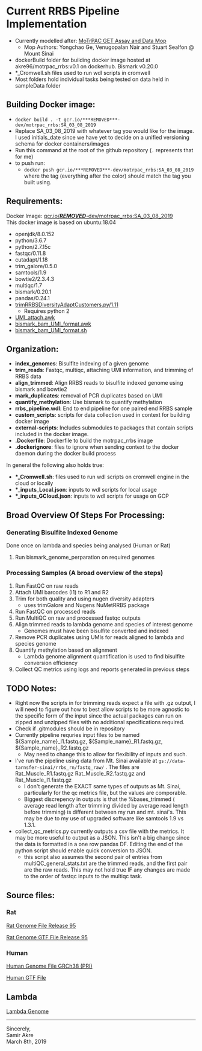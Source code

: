 # Current RRBS Pipeline Implementation
  - Currently modelled after: [MoTrPAC GET Assay and Data Mop](https://docs.google.com/document/d/1xlFiax4MTSzNZS3SpG6i3Z3XwuGkMPgONV1QPTObjcA/edit)
    - Mop Authors: Yongchao Ge, Venugopalan Nair and Stuart Sealfon @ Mount Sinai
  - dockerBuild folder for building docker image hosted at akre96/motrpac_rrbs:v0.1 on dockerhub. Bismark v0.20.0 
  - *_Cromwell.sh files used to run wdl scripts in cromwell
  - Most folders hold individual tasks being tested on data held in sampleData folder

## Building Docker image:
  - `docker build . -t gcr.io/***REMOVED***-dev/motrpac_rrbs:SA_03_08_2019`
  - Replace SA_03_08_2019 with whatever tag you would like for the image. I used initials_date since we have yet to decide on a unified versioning schema for docker containers/images
  - Run this command at the root of the github repository (`.` represents that for me)
  - to push run:
    - `docker push gcr.io/***REMOVED***-dev/motrpac_rrbs:SA_03_08_2019` where the tag (everything after the color) should match the tag you built using. 

## Requirements:
Docker Image: [gcr.io/***REMOVED***-dev/motrpac_rrbs:SA_03_08_2019](gcr.io/***REMOVED***-dev/motrpac_rrbs)  
This docker image is based on ubuntu:18.04

  - openjdk/8.0.152
  - python/3.6.7
  - python/2.7.15c
  - fastqc/0.11.8
  - cutadapt/1.18
  - trim_galore/0.5.0
  - samtools/1.9
  - bowtie2/2.3.4.3
  - multiqc/1.7
  - bismark/0.20.1
  - pandas/0.24.1
  - [trimRRBSDiversityAdaptCustomers.py/1.11](https://github.com/nugentechnologies/NuMetRRBS/blob/master/trimRRBSdiversityAdaptCustomers.py)
      - Requires python 2
  - [UMI_attach.awk](https://github.com/yongchao/motrpac_rnaseq/blob/master/bin/UMI_attach.awk)
  - [bismark_bam_UMI_format.awk](https://github.com/yongchao/motrpac_rrbs/blob/master/bin/bismark_bam_UMI_format.awk)
  - [bismark_bam_UMI_format.sh](https://github.com/yongchao/motrpac_rrbs/blob/master/bin/bismark_bam_UMI_format.sh)


## Organization:
  - __index_genomes__: Bisulfite indexing of a given genome
  - __trim_reads__: Fastqc, multiqc, attaching UMI information, and trimming of RRBS data
  - __align_trimmed__: Align RRBS reads to bisulfite indexed genome using bismark and bowtie2
  - __mark_duplicates__: removal of PCR duplicates based on UMI
  - __quantify_methylation__: Use bismark to quantify methylation
  - __rrbs_pipeline.wdl__: End to end pipeline for one paired end RRBS sample
  - __custom_scripts__: scripts for data collection used in context for building docker image
  - __external-scripts__: Includes submodules to packages that contain scripts included in the docker image.
  - __.Dockerfile__: Dockerfile to build the motrpac_rrbs image
  - __.dockerignore__: files to ignore when sending context to the docker daemon during the docker build process

In general the following also holds true:
  - __*\_Cromwell.sh__: files used to run wdl scripts on cromwell engine in the cloud or locally
  - __*\_inputs_Local.json__: inputs to wdl scripts for local usage
  - __*\_inputs_GCloud.json__: inputs to wdl scripts for usage on GCP

## Broad Overview Of Steps For Processing:
### Generating Bisulfite Indexed Genome
Done once on lambda and species being analysed (Human or Rat)
1. Run bismark_genome_perparation on required genomes

### Processing Samples (A broad overview of the steps)
1. Run FastQC on raw reads
2. Attach UMI barcodes (I1) to R1 and R2
3. Trim for both quality and using nugen diversity adapters
    - uses trimGalore and Nugens NuMetRRBS package
4. Run FastQC on processed reads
5. Run MultiQC on raw and processed fastqc outputs
6. Align trimmed reads to lambda genome and species of interest genome
    - Genomes must have been bisulfite converted and indexed
7. Remove PCR duplicates using UMIs for reads aligned to lambda and species genome
8. Quantify methylation based on alignment
    - Lambda genome alignment quantification is used to find bisulfite conversion efficiency
9. Collect QC metrics using logs and reports generated in previous steps

## TODO Notes:
  - Right now the scripts in for trimming reads expect a file with .gz output, I will need to figure out how to best allow scripts to be more agnostic to the specific form of the input since the actual packages can run on zipped and unzipped files with no additional specifications required.
  - Check if .gitmodules should be in repository
  - Currently pipeline requries input files to be named ${Sample_name}_I1.fastq.gz, ${Sample_name}_R1.fastq.gz, ${Sample_name}_R2.fastq.gz
    - May need to change this to allow for flexibility of inputs and such. 
  - I've run the pipeline using data from Mt. Sinai available at `gs://data-tarnsfer-sinai/rrbs_rn/fastq_raw/` . The files are Rat_Muscle_R1.fastq.gz Rat_Muscle_R2.fastq.gz and Rat_Muscle_I1.fastq.gz
    - I don't generate the EXACT same types of outputs as Mt. Sinai, particularly for the qc metrics file, but the values are comporable.
    - Biggest discrepency in outputs is that the %bases_trimmed ( average read length after trimming divided by average read length before trimming) is different between my run and mt. sinai's. This may be due to my use of upgraded software like samtools 1.9 vs 1.3.1. 
  - collect_qc_metrics.py currently outputs a csv file with the metrics. It may be more useful to output as a JSON. This isn't a big change since the data is formatted in a one row pandas DF. Editing the end of the python script should enable quick conversion to JSON.
    - this script also assumes the second pair of entries from multiQC_general_stats.txt are the trimmed reads, and the first pair are the raw reads. This may not hold true IF any changes are made to the order of fastqc inputs to the multiqc task.

## Source files:
### Rat
[Rat Genome File Release 95](http://ftp.ensembl.org/pub/release-95/fasta/rattus_norvegicus/dna/Rattus_norvegicus.Rnor_6.0.dna.toplevel.fa.gz)

[Rat Genome GTF File Release 95](http://ftp.ensembl.org/pub/release-95/gtf/rattus_norvegicus/Rattus_norvegicus.Rnor_6.0.95.gtf.gz)

### Human
[Human Genome File GRCh38 (PRI)](http://ftp.ebi.ac.uk/pub/databases/gencode/Gencode_human/release_29/GRCh38.primary_assembly.genome.fa.gz)

[Human GTF File](http://ftp.ebi.ac.uk/pub/databases/gencode/Gencode_human/release_29/gencode.v29.primary_assembly.annotation.gtf.gz)

## Lambda
[Lambda Genome](https://www.ncbi.nlm.nih.gov/nuccore/J02459.1)

---
Sincerely,  
Samir Akre  
March 8th, 2019
